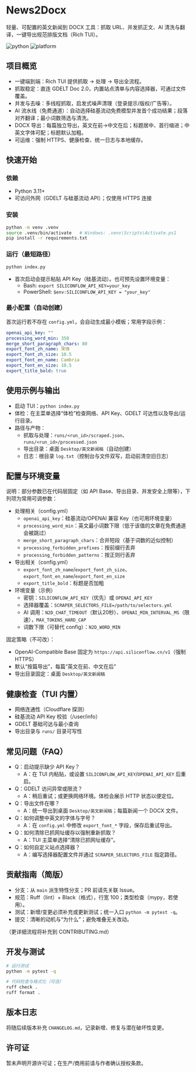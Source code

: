 # News2Docx

轻量、可配置的英文新闻到 DOCX 工具：抓取 URL、并发抓正文、AI 清洗与翻译，一键导出规范排版文档（Rich TUI）。

![python](https://img.shields.io/badge/python-3.11%2B-blue.svg) ![platform](https://img.shields.io/badge/platform-Windows%20%7C%20macOS%20%7C%20Linux-lightgrey.svg)

## 项目概览

- 一键端到端：Rich TUI 提供抓取 → 处理 → 导出全流程。
- 抓取稳定：直连 GDELT Doc 2.0，内置站点清单与内容选择器，可通过文件覆盖。
- 并发与去噪：多线程抓取，启发式噪声清理（登录提示/版权/广告等）。
- AI 流水线（免费通道）：自动选择硅基流动免费模型并发首个成功结果；段落对齐翻译；最小词数筛选与清洗。
- DOCX 导出：每篇独立导出，英文在前→中文在后；标题居中、首行缩进；中英文字体可配；标题默认加粗。
- 可运维：强制 HTTPS、健康检查、统一日志与本地缓存。

## 快速开始

### 依赖
- Python 3.11+
- 可访问外网（GDELT 与硅基流动 API）；仅使用 HTTPS 连接

### 安装
```bash
python -m venv .venv
source .venv/bin/activate   # Windows: .venv\Scripts\Activate.ps1
pip install -r requirements.txt
```

### 运行（最短路径）
```bash
python index.py
```
- 首次启动会提示粘贴 API Key（硅基流动）。也可预先设置环境变量：
  - Bash: `export SILICONFLOW_API_KEY=your_key`
  - PowerShell: `$env:SILICONFLOW_API_KEY = "your_key"`

### 最小配置（自动创建）
首次运行若不存在 `config.yml`，会自动生成最小模板；常用字段示例：
```yaml
openai_api_key: ""
processing_word_min: 350
merge_short_paragraph_chars: 80
export_font_zh_name: 宋体
export_font_zh_size: 10.5
export_font_en_name: Cambria
export_font_en_size: 10.5
export_title_bold: true
```

## 使用示例与输出

- 启动 TUI：`python index.py`
- 体检：在主菜单选择“体检”检查网络、API Key、GDELT 可达性以及导出/运行目录。
- 路径与产物：
  - 抓取与处理：`runs/<run_id>/scraped.json`、`runs/<run_id>/processed.json`
  - 导出目录：桌面 `Desktop/英文新闻稿`（自动创建）
  - 日志：根目录 `log.txt`（控制台与文件双写，启动前清空旧日志）

## 配置与环境变量

说明：部分参数已在代码层固定（如 API Base、导出目录、并发安全上限等），下列项为常用可调参数：

- 处理相关（config.yml）
  - `openai_api_key`：硅基流动/OPENAI 兼容 Key（也可用环境变量）
  - `processing_word_min`：英文最小词数下限（低于该值的文章在免费通道会被跳过）
  - `merge_short_paragraph_chars`：合并短段（基于词数的近似控制）
  - `processing_forbidden_prefixes`：按前缀行丢弃
  - `processing_forbidden_patterns`：按正则行丢弃
- 导出相关（config.yml）
  - `export_font_zh_name`/`export_font_zh_size`、`export_font_en_name`/`export_font_en_size`
  - `export_title_bold`：标题是否加粗
- 环境变量（示例）
  - 密钥：`SILICONFLOW_API_KEY`（优先）或 `OPENAI_API_KEY`
  - 选择器覆盖：`SCRAPER_SELECTORS_FILE=/path/to/selectors.yml`
  - AI 调用：`N2D_CHAT_TIMEOUT`（默认20秒）、`OPENAI_MIN_INTERVAL_MS`（限速），`MAX_TOKENS_HARD_CAP`
  - 词数下限（可替代 config）：`N2D_WORD_MIN`

固定策略（不可改）：
- OpenAI-Compatible Base 固定为 `https://api.siliconflow.cn/v1`（强制 HTTPS）
- 默认“按篇导出”，每篇“英文在前、中文在后”
- 导出目录固定：桌面 `Desktop/英文新闻稿`

## 健康检查（TUI 内置）

- 网络连通性（Cloudflare 探测）
- 硅基流动 API Key 校验（/user/info）
- GDELT 基础可达与最小查询
- 导出目录与 `runs/` 目录可写性

## 常见问题（FAQ）

- Q：启动提示缺少 API Key？
  - A：在 TUI 内粘贴，或设置 `SILICONFLOW_API_KEY`/`OPENAI_API_KEY` 后重启。
- Q：GDELT 访问异常或限流？
  - A：稍后重试；或更换网络环境。体检会展示 HTTP 状态以便定位。
- Q：导出文件在哪？
  - A：统一导出到桌面 `Desktop/英文新闻稿`；每篇新闻一个 DOCX 文件。
- Q：如何调整中英文的字体与字号？
  - A：在 `config.yml` 中修改 `export_font_*` 字段，保存后重试导出。
- Q：如何清除已抓网址缓存以强制重新抓取？
  - A：TUI 主菜单选择“清除已抓网址缓存”。
- Q：如何自定义站点选择器？
  - A：编写选择器配置文件并通过 `SCRAPER_SELECTORS_FILE` 指定路径。

## 贡献指南（简版）

- 分支：从 `main` 派生特性分支；PR 前请先关联 Issue。
- 规范：Ruff（lint）+ Black（格式），行宽 100；类型检查（mypy，若使用）。
- 测试：新增/变更必须补充或更新测试；统一入口 `python -m pytest -q`。
- 提交：清晰的动机与“为什么”；避免堆叠无关改动。

（更详细流程将补充到 CONTRIBUTING.md）

## 开发与测试

```bash
# 运行测试
python -m pytest -q

# 代码检查与格式化（可选）
ruff check .
ruff format .
```

## 版本日志

将随后续版本补充 `CHANGELOG.md`，记录新增、修复与潜在破坏性变更。

## 许可证

暂未声明开源许可证；在生产/商用前请与作者确认授权条款。

